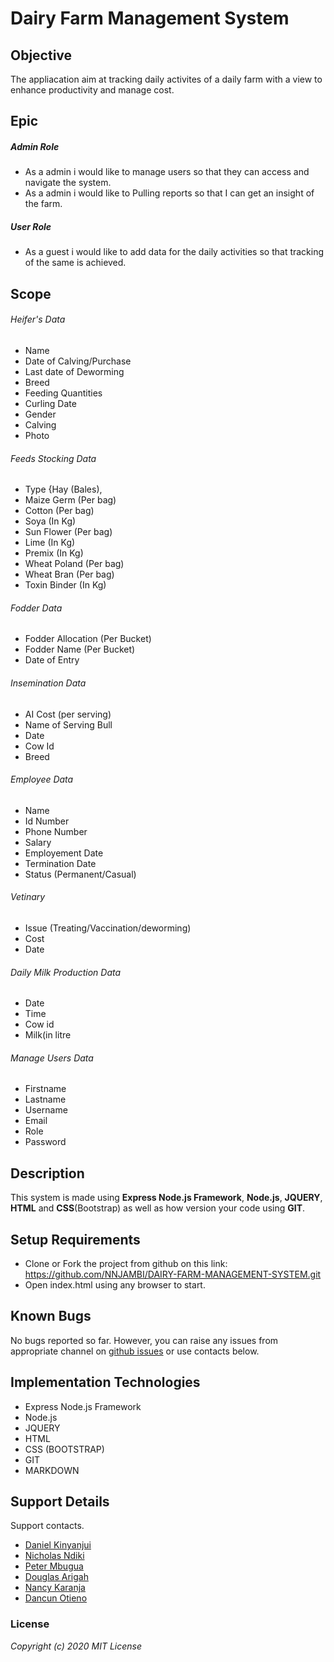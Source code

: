 # Dairy Farm Management System

## Objective
The appliacation aim at tracking daily activites of a daily farm with a view to enhance productivity and manage cost.

## Epic
##### Admin Role
- As a admin i would like to manage users so that they can access and navigate the system.
- As a admin i would like to Pulling reports so that I can get an insight of the farm.

##### User Role
- As a guest i would like to add data for the daily activities so that tracking of the same is achieved.

## Scope
###### Heifer's Data
- Name
- Date of Calving/Purchase
- Last date of Deworming
- Breed
- Feeding Quantities
- Curling Date
- Gender
- Calving
- Photo

###### Feeds Stocking Data
- Type {Hay (Bales), 
- Maize Germ (Per bag)
- Cotton (Per bag)
- Soya (In Kg)
- Sun Flower (Per bag)
- Lime (In Kg)
- Premix (In Kg)
- Wheat Poland (Per bag)
- Wheat Bran (Per bag)
- Toxin Binder (In Kg)

###### Fodder Data
- Fodder Allocation (Per Bucket)
- Fodder Name (Per Bucket)
- Date of Entry

###### Insemination Data
- AI Cost (per serving)
- Name of Serving Bull
- Date
- Cow Id
- Breed

###### Employee Data
- Name
- Id Number
- Phone Number
- Salary
- Employement Date
- Termination Date
- Status (Permanent/Casual)

###### Vetinary
- Issue (Treating/Vaccination/deworming)
- Cost
- Date

###### Daily Milk Production Data
- Date
- Time
- Cow id
- Milk(in litre

###### Manage Users Data
- Firstname
- Lastname
- Username
- Email
- Role
- Password

## Description
This system is made using **Express Node.js Framework**, **Node.js**, **JQUERY**, **HTML** and **CSS**(Bootstrap) as well as how version your code using **GIT**.

## Setup Requirements
* Clone or Fork the project from github on this link: https://github.com/NNJAMBI/DAIRY-FARM-MANAGEMENT-SYSTEM.git 
* Open index.html using any browser to start.

## Known Bugs
No bugs reported so far. However, you can raise any issues from appropriate channel on [github issues](https://github.com/NNJAMBI/DAIRY-FARM-MANAGEMENT-SYSTEM/issues) or use contacts below.

## Implementation Technologies
* Express Node.js Framework
* Node.js
* JQUERY
* HTML
* CSS (BOOTSTRAP)
* GIT
* MARKDOWN

## Support Details
Support contacts.
* [Daniel Kinyanjui](https://github.com/danjoki/)
* [Nicholas Ndiki](https://github.com/NdiklasTheCoder/)
* [Peter Mbugua](https://github.com/mbuguap928/)
* [Douglas Arigah](https://github.com/darigah/)
* [Nancy Karanja](https://github.com/nnjambi/)
* [Dancun Otieno](https://github.com/Duncankenji/)

### License
_Copyright (c) 2020 MIT License_
